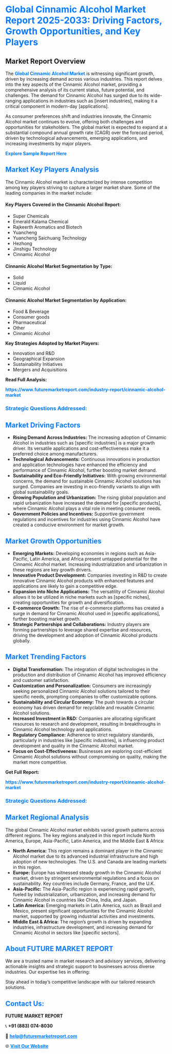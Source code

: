 <h1 style="color: #007BFF;">Global Cinnamic Alcohol Market Report 2025-2033: Driving Factors, Growth Opportunities, and Key Players</h1>

<section id="overview">
<h2>Market Report Overview</h2>
<p>The <a href="https://www.futuremarketreport.com/industry-report/cinnamic-alcohol-market" style="color: #007BFF; text-decoration: none;"><strong>Global Cinnamic Alcohol Market</strong></a> is witnessing significant growth, driven by increasing demand across various industries. This report delves into the key aspects of the Cinnamic Alcohol market, providing a comprehensive analysis of its current status, future potential, and challenges. The demand for Cinnamic Alcohol has surged due to its wide-ranging applications in industries such as [insert industries], making it a critical component in modern-day [applications].</p>
<p>As consumer preferences shift and industries innovate, the Cinnamic Alcohol market continues to evolve, offering both challenges and opportunities for stakeholders. The global market is expected to expand at a substantial compound annual growth rate (CAGR) over the forecast period, driven by technological advancements, emerging applications, and increasing investments by major players.</p>
</section>

<section id="overview">
<p><a href="https://www.futuremarketreport.com/request-sample/reportId=102198" style="color: #007BFF; text-decoration: none;"><strong>Explore Sample Report Here</strong></a></p>
</section>

<section id="key-players">
<h2 style="color: #007BFF;">Market Key Players Analysis</h2>
<p>The Cinnamic Alcohol market is characterized by intense competition among key players striving to capture a larger market share. Some of the leading companies in the market include:</p>
<h4>Key Players Covered in the Cinnamic Alcohol Report:</h4>
<ul><li>Super Chemicals</li><li>Emerald Kalama Chemical</li><li>Rajkeerth Aromatics and Biotech</li><li>Yuancheng</li><li>Yuancheng Saichuang Technology</li><li>Hezhong</li><li>Jinshigu Technology</li><li>Cinnamic Alcohol</li></ul>
<h4>Cinnamic Alcohol Market Segmentation by Type:</h4>
<ul><li>Solid</li><li>Liquid</li><li>Cinnamic Alcohol</li></ul>

<h4>Cinnamic Alcohol Market Segmentation by Application:</h4>
<ul><li>Food &amp; Beverage</li><li>Consumer goods</li><li>Pharmaceutical</li><li>Other</li><li>Cinnamic Alcohol</li></ul>
<p><strong>Key Strategies Adopted by Market Players:</strong></p>
<ul>
<li>Innovation and R&D</li>
<li>Geographical Expansion</li>
<li>Sustainability Initiatives</li>
<li>Mergers and Acquisitions</li>
</ul>
</section>

<section>
<p><strong>Read Full Analysis: </strong></p><a href="https://www.futuremarketreport.com/industry-report/cinnamic-alcohol-market" style="color: #007BFF; text-decoration: none;"><strong>https://www.futuremarketreport.com/industry-report/cinnamic-alcohol-market</strong></a>
<h3 style="color: #007BFF;">Strategic Questions Addressed:</h3>
</section>

<section id="driving-factors">
<h2 style="color: #007BFF;">Market Driving Factors</h2>
<ul>
<li><strong>Rising Demand Across Industries:</strong> The increasing adoption of Cinnamic Alcohol in industries such as [specific industries] is a major growth driver. Its versatile applications and cost-effectiveness make it a preferred choice among manufacturers.</li>
<li><strong>Technological Advancements:</strong> Continuous innovations in production and application technologies have enhanced the efficiency and performance of Cinnamic Alcohol, further boosting market demand.</li>
<li><strong>Sustainability and Eco-Friendly Initiatives:</strong> With growing environmental concerns, the demand for sustainable Cinnamic Alcohol solutions has surged. Companies are investing in eco-friendly variants to align with global sustainability goals.</li>
<li><strong>Growing Population and Urbanization:</strong> The rising global population and rapid urbanization have increased the demand for [specific products], where Cinnamic Alcohol plays a vital role in meeting consumer needs.</li>
<li><strong>Government Policies and Incentives:</strong> Supportive government regulations and incentives for industries using Cinnamic Alcohol have created a conducive environment for market growth.</li>
</ul>
</section>

<section id="growth-opportunities">
<h2 style="color: #007BFF;">Market Growth Opportunities</h2>
<ul>
<li><strong>Emerging Markets:</strong> Developing economies in regions such as Asia-Pacific, Latin America, and Africa present untapped potential for the Cinnamic Alcohol market. Increasing industrialization and urbanization in these regions are key growth drivers.</li>
<li><strong>Innovative Product Development:</strong> Companies investing in R&D to create innovative Cinnamic Alcohol products with enhanced features and applications are likely to gain a competitive edge.</li>
<li><strong>Expansion into Niche Applications:</strong> The versatility of Cinnamic Alcohol allows it to be utilized in niche markets such as [specific niches], creating opportunities for growth and diversification.</li>
<li><strong>E-commerce Growth:</strong> The rise of e-commerce platforms has created a surge in demand for Cinnamic Alcohol used in [specific applications], further boosting market growth.</li>
<li><strong>Strategic Partnerships and Collaborations:</strong> Industry players are forming partnerships to leverage shared expertise and resources, driving the development and adoption of Cinnamic Alcohol products globally.</li>
</ul>
</section>

<section id="trending-factors">
<h2 style="color: #007BFF;">Market Trending Factors</h2>
<ul>
<li><strong>Digital Transformation:</strong> The integration of digital technologies in the production and distribution of Cinnamic Alcohol has improved efficiency and customer satisfaction.</li>
<li><strong>Customization and Personalization:</strong> Consumers are increasingly seeking personalized Cinnamic Alcohol solutions tailored to their specific needs, prompting companies to offer customizable options.</li>
<li><strong>Sustainability and Circular Economy:</strong> The push towards a circular economy has driven demand for recyclable and reusable Cinnamic Alcohol solutions.</li>
<li><strong>Increased Investment in R&D:</strong> Companies are allocating significant resources to research and development, resulting in breakthroughs in Cinnamic Alcohol technology and applications.</li>
<li><strong>Regulatory Compliance:</strong> Adherence to strict regulatory standards, particularly in industries like [specific industries], is influencing product development and quality in the Cinnamic Alcohol market.</li>
<li><strong>Focus on Cost-Effectiveness:</strong> Businesses are exploring cost-efficient Cinnamic Alcohol solutions without compromising on quality, making the market more competitive.</li>
</ul>
</section>

<section>
<p><strong>Get Full Report: </strong></p><a href="https://www.futuremarketreport.com/industry-report/cinnamic-alcohol-market" style="color: #007BFF; text-decoration: none;"><strong>https://www.futuremarketreport.com/industry-report/cinnamic-alcohol-market</strong></a>
<h3 style="color: #007BFF;">Strategic Questions Addressed:</h3>
</section>


<section id="regional-analysis">
<h2 style="color: #007BFF;">Market Regional Analysis</h2>
<p>The global Cinnamic Alcohol market exhibits varied growth patterns across different regions. The key regions analyzed in this report include North America, Europe, Asia-Pacific, Latin America, and the Middle East & Africa:</p>
<ul>
<li><strong>North America:</strong> This region remains a dominant player in the Cinnamic Alcohol market due to its advanced industrial infrastructure and high adoption of new technologies. The U.S. and Canada are leading markets in this region.</li>
<li><strong>Europe:</strong> Europe has witnessed steady growth in the Cinnamic Alcohol market, driven by stringent environmental regulations and a focus on sustainability. Key countries include Germany, France, and the U.K.</li>
<li><strong>Asia-Pacific:</strong> The Asia-Pacific region is experiencing rapid growth, fueled by industrialization, urbanization, and increasing demand for Cinnamic Alcohol in countries like China, India, and Japan.</li>
<li><strong>Latin America:</strong> Emerging markets in Latin America, such as Brazil and Mexico, present significant opportunities for the Cinnamic Alcohol market, supported by growing industrial activities and investments.</li>
<li><strong>Middle East & Africa:</strong> The region’s growth is driven by expanding industries, infrastructure development, and increasing demand for Cinnamic Alcohol in sectors like [specific sectors].</li>
</ul>
</section>

<footer>
<h2 style="color: #007BFF;">About FUTURE MARKET REPORT</h2>
<p>We are a trusted name in market research and advisory services, delivering actionable insights and strategic support to businesses across diverse industries. Our expertise lies in offering:</p>

<p>Stay ahead in today’s competitive landscape with our tailored research solutions.</p>

<h2 style="color: #007BFF;">Contact Us:</h2>
<p><strong>FUTURE MARKET REPORT</strong></p>
<p>📞 <strong>+91 (883) 074-8030</strong></p>
<p>📧 <strong><a href="mailto:help@futuremarketreport.com" style="color: #007BFF;">help@futuremarketreport.com</a></strong></p>
<p>🌐 <strong><a href="https://www.futuremarketreport.com/" style="color: #007BFF;">Visit Our Website</a></strong></p>
</footer>